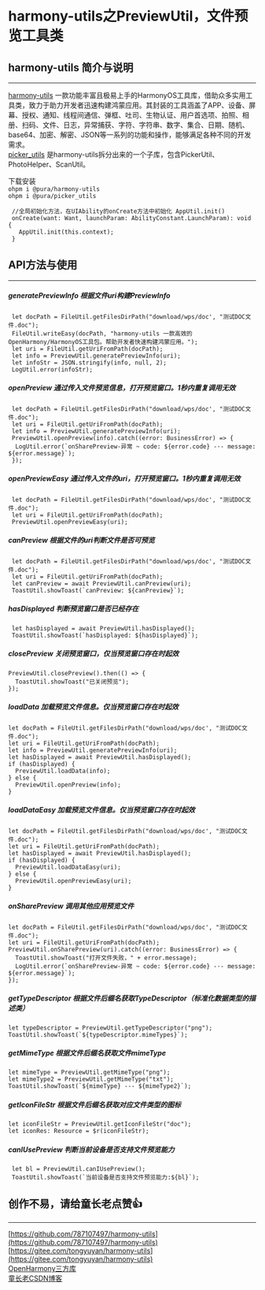 # harmony-utils之PreviewUtil，文件预览工具类

## harmony-utils 简介与说明

------
[harmony-utils](https://ohpm.openharmony.cn/#/cn/detail/@pura%2Fharmony-utils) 一款功能丰富且极易上手的HarmonyOS工具库，借助众多实用工具类，致力于助力开发者迅速构建鸿蒙应用。其封装的工具涵盖了APP、设备、屏幕、授权、通知、线程间通信、弹框、吐司、生物认证、用户首选项、拍照、相册、扫码、文件、日志，异常捕获、字符、字符串、数字、集合、日期、随机、base64、加密、解密、JSON等一系列的功能和操作，能够满足各种不同的开发需求。    
[picker_utils](https://ohpm.openharmony.cn/#/cn/detail/@pura%2Fpicker_utils) 是harmony-utils拆分出来的一个子库，包含PickerUtil、PhotoHelper、ScanUtil。

下载安装  
`ohpm i @pura/harmony-utils`  
`ohpm i @pura/picker_utils`

 ```
  //全局初始化方法，在UIAbility的onCreate方法中初始化 AppUtil.init()
  onCreate(want: Want, launchParam: AbilityConstant.LaunchParam): void {
    AppUtil.init(this.context);
  }
 ```

## API方法与使用

------

##### generatePreviewInfo  根据文件uri构建PreviewInfo

```
 let docPath = FileUtil.getFilesDirPath("download/wps/doc', "测试DOC文件.doc");
 FileUtil.writeEasy(docPath, "harmony-utils 一款高效的OpenHarmony/HarmonyOS工具包。帮助开发者快速构建鸿蒙应用。");
 let uri = FileUtil.getUriFromPath(docPath);
 let info = PreviewUtil.generatePreviewInfo(uri);
 let infoStr = JSON.stringify(info, null, 2);
 LogUtil.error(infoStr);
```

##### openPreview  通过传入文件预览信息，打开预览窗口。1秒内重复调用无效

```
 let docPath = FileUtil.getFilesDirPath("download/wps/doc', "测试DOC文件.doc");
 let uri = FileUtil.getUriFromPath(docPath);
 let info = PreviewUtil.generatePreviewInfo(uri);
 PreviewUtil.openPreview(info).catch((error: BusinessError) => {
  LogUtil.error(`onSharePreview-异常 ~ code: ${error.code} -·- message: ${error.message}`);
 });
```

##### openPreviewEasy  通过传入文件的uri，打开预览窗口。1秒内重复调用无效

```
 let docPath = FileUtil.getFilesDirPath("download/wps/doc', "测试DOC文件.doc");
 let uri = FileUtil.getUriFromPath(docPath);
 PreviewUtil.openPreviewEasy(uri);
```

##### canPreview  根据文件的uri判断文件是否可预览

```
 let docPath = FileUtil.getFilesDirPath("download/wps/doc', "测试DOC文件.doc");
 let uri = FileUtil.getUriFromPath(docPath);
 let canPreview = await PreviewUtil.canPreview(uri);
 ToastUtil.showToast(`canPreview: ${canPreview}`);
```

##### hasDisplayed   判断预览窗口是否已经存在

```
 let hasDisplayed = await PreviewUtil.hasDisplayed();
 ToastUtil.showToast(`hasDisplayed: ${hasDisplayed}`);
```

##### closePreview   关闭预览窗口，仅当预览窗口存在时起效

```
PreviewUtil.closePreview().then(() => {
  ToastUtil.showToast("已关闭预览");
});
```

##### loadData  加载预览文件信息。仅当预览窗口存在时起效

```
let docPath = FileUtil.getFilesDirPath("download/wps/doc', "测试DOC文件.doc");
let uri = FileUtil.getUriFromPath(docPath);
let info = PreviewUtil.generatePreviewInfo(uri);
let hasDisplayed = await PreviewUtil.hasDisplayed();
if (hasDisplayed) {
  PreviewUtil.loadData(info);
} else {
  PreviewUtil.openPreview(info);
}
```

##### loadDataEasy  加载预览文件信息。仅当预览窗口存在时起效

```
let docPath = FileUtil.getFilesDirPath("download/wps/doc', "测试DOC文件.doc");
let uri = FileUtil.getUriFromPath(docPath);
let hasDisplayed = await PreviewUtil.hasDisplayed();
if (hasDisplayed) {
  PreviewUtil.loadDataEasy(uri);
} else {
  PreviewUtil.openPreviewEasy(uri);
}
```

##### onSharePreview  调用其他应用预览文件

```
let docPath = FileUtil.getFilesDirPath("download/wps/doc', "测试DOC文件.doc");
let uri = FileUtil.getUriFromPath(docPath);
PreviewUtil.onSharePreview(uri).catch((error: BusinessError) => {
  ToastUtil.showToast("打开文件失败，" + error.message);
  LogUtil.error(`onSharePreview-异常 ~ code: ${error.code} -·- message: ${error.message}`);
});
```

##### getTypeDescriptor  根据文件后缀名获取TypeDescriptor（标准化数据类型的描述类）

```
let typeDescriptor = PreviewUtil.getTypeDescriptor("png");
ToastUtil.showToast(`${typeDescriptor.mimeTypes}`);
```

##### getMimeType  根据文件后缀名获取文件mimeType

```
let mimeType = PreviewUtil.getMimeType("png");
let mimeType2 = PreviewUtil.getMimeType("txt");
ToastUtil.showToast(`${mimeType} --- ${mimeType2}`);
```

##### getIconFileStr  根据文件后缀名获取对应文件类型的图标

```
let iconFileStr = PreviewUtil.getIconFileStr("doc");
let iconRes: Resource = $r(iconFileStr);
```

##### canIUsePreview  判断当前设备是否支持文件预览能力

```
 let bl = PreviewUtil.canIUsePreview();
 ToastUtil.showToast(`当前设备是否支持文件预览能力:${bl}`);
```

## 创作不易，请给童长老点赞👍

------
[https://github.com/787107497/harmony-utils](https://github.com/787107497/harmony-utils)   
[https://gitee.com/tongyuyan/harmony-utils](https://gitee.com/tongyuyan/harmony-utils)   
[OpenHarmony三方库](https://ohpm.openharmony.cn/#/cn/detail/@pura%2Fharmony-utils)   
[童长老CSDN博客](https://blog.csdn.net/qq_32922545)   
   


